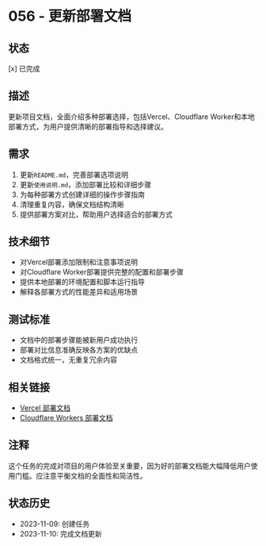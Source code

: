 # 056 - 更新部署文档

## 状态
[x] 已完成

## 描述
更新项目文档，全面介绍多种部署选择，包括Vercel、Cloudflare Worker和本地部署方式，为用户提供清晰的部署指导和选择建议。

## 需求
1. 更新`README.md`，完善部署选项说明
2. 更新`使用说明.md`，添加部署比较和详细步骤
3. 为每种部署方式创建详细的操作步骤指南
4. 清理重复内容，确保文档结构清晰
5. 提供部署方案对比，帮助用户选择适合的部署方式

## 技术细节
- 对Vercel部署添加限制和注意事项说明
- 对Cloudflare Worker部署提供完整的配置和部署步骤
- 提供本地部署的环境配置和脚本运行指导
- 解释各部署方式的性能差异和适用场景

## 测试标准
- 文档中的部署步骤能被新用户成功执行
- 部署对比信息准确反映各方案的优缺点
- 文档格式统一，无重复冗余内容

## 相关链接
- [Vercel 部署文档](https://vercel.com/docs)
- [Cloudflare Workers 部署文档](https://developers.cloudflare.com/workers/get-started/guide/)

## 注释
这个任务的完成对项目的用户体验至关重要，因为好的部署文档能大幅降低用户使用门槛。应注意平衡文档的全面性和简洁性。

## 状态历史
- 2023-11-09: 创建任务
- 2023-11-10: 完成文档更新 